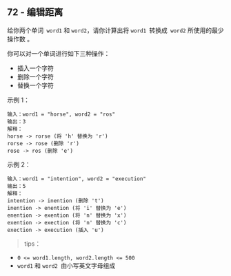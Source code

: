 ## 72 - 编辑距离
给你两个单词` word1` 和 `word2`，请你计算出将 `word1 `转换成` word2` 所使用的最少操作数 。

你可以对一个单词进行如下三种操作：
+ 插入一个字符
+ 删除一个字符
+ 替换一个字符
 

示例 1：
```
输入：word1 = "horse", word2 = "ros"
输出：3
解释：
horse -> rorse (将 'h' 替换为 'r')
rorse -> rose (删除 'r')
rose -> ros (删除 'e')
```
示例 2：
```
输入：word1 = "intention", word2 = "execution"
输出：5
解释：
intention -> inention (删除 't')
inention -> enention (将 'i' 替换为 'e')
enention -> exention (将 'n' 替换为 'x')
exention -> exection (将 'n' 替换为 'c')
exection -> execution (插入 'u')
``` 

>tips：
+ `0 <= word1.length, word2.length <= 500`
+ `word1` 和 `word2 `由小写英文字母组成